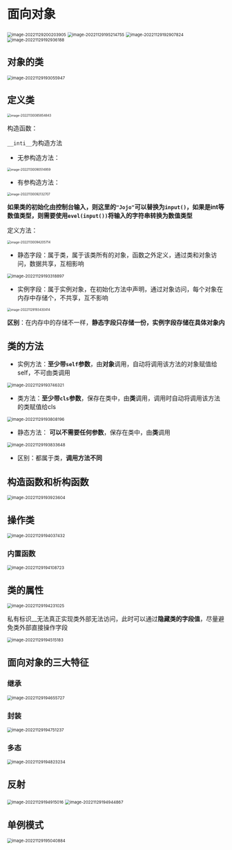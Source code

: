 # 面向对象

<img src="img/9.面向对象/image-20221129200203905.png" alt="image-20221129200203905" style="zoom:67%;" />

<img src="img/9.面向对象/image-20221129195214755.png" alt="image-20221129195214755" style="zoom:67%;" />

<img src="img/9.面向对象/image-20221129192907824.png" alt="image-20221129192907824" style="zoom:67%;" />

<img src="img/9.面向对象/image-20221129192936188.png" alt="image-20221129192936188" style="zoom:67%;" />

## 对象的类

<img src="img/9.面向对象/image-20221129193055947.png" alt="image-20221129193055947" style="zoom:67%;" />

## 定义类

<img src="img/9.面向对象/image-20221130085854843.png" alt="image-20221130085854843" style="zoom:50%;" />

构造函数：

`__inti__`为构造方法

- 无参构造方法：

<img src="img/9.面向对象/image-20221130090514959.png" alt="image-20221130090514959" style="zoom:50%;" />

- 有参构造方法：

<img src="img/9.面向对象/image-20221130092132707.png" alt="image-20221130092132707" style="zoom: 50%;" />

**如果类的初始化由控制台输入，则这里的`"Jojo"`可以替换为`input()`，如果是int等数值类型，则需要使用`evel(input())`将输入的字符串转换为数值类型**

定义方法：

<img src="img/9.面向对象/image-20221130094205714.png" alt="image-20221130094205714" style="zoom:50%;" />

- 静态字段：属于类，属于该类所有的对象，函数之外定义，通过类和对象访问，数据共享，互相影响

<img src="img/9.面向对象/image-20221129193318897.png" alt="image-20221129193318897" style="zoom:67%;" />

- 实例字段：属于实例对象，在初始化方法中声明，通过对象访问，每个对象在内存中存储个，不共享，互不影响

<img src="img/9.面向对象/image-20221129193430414.png" alt="image-20221129193430414" style="zoom:50%;" />

**区别**：在内存中的存储不一样，**静态字段只存储一份，实例字段存储在具体对象内**

## 类的方法

- 实例方法：**至少带`self`参数**，由**对象**调用，自动将调用该方法的对象赋值给self，不可由类调用

<img src="img/9.面向对象/image-20221129193746321.png" alt="image-20221129193746321" style="zoom: 67%;" />

- 类方法：**至少带`cls`参数**，保存在类中，由**类**调用，调用时自动将调用该方法的类赋值给cls

<img src="img/9.面向对象/image-20221129193808196.png" alt="image-20221129193808196" style="zoom:67%;" />

- 静态方法： **可以不需要任何参数**，保存在类中，由**类**调用

<img src="img/9.面向对象/image-20221129193833648.png" alt="image-20221129193833648" style="zoom: 67%;" />

- 区别：都属于类，**调用方法不同**

## 构造函数和析构函数

<img src="img/9.面向对象/image-20221129193923604.png" alt="image-20221129193923604" style="zoom:67%;" />

## 操作类

<img src="img/9.面向对象/image-20221129194037432.png" alt="image-20221129194037432" style="zoom:67%;" />

### 内置函数

<img src="img/9.面向对象/image-20221129194108723.png" alt="image-20221129194108723" style="zoom:67%;" />

## 类的属性

<img src="img/9.面向对象/image-20221129194231025.png" alt="image-20221129194231025" style="zoom: 67%;" />

私有标识__无法真正实现类外部无法访问，此时可以通过**隐藏类的字段值**，尽量避免类外部直接操作字段

<img src="img/9.面向对象/image-20221129194515183.png" alt="image-20221129194515183" style="zoom: 67%;" />

## 面向对象的三大特征

### 继承

<img src="img/9.面向对象/image-20221129194655727.png" alt="image-20221129194655727" style="zoom:67%;" />

### 封装

<img src="img/9.面向对象/image-20221129194751237.png" alt="image-20221129194751237" style="zoom:67%;" />

### 多态

<img src="img/9.面向对象/image-20221129194823234.png" alt="image-20221129194823234" style="zoom:67%;" />

## 反射

<img src="img/9.面向对象/image-20221129194915016.png" alt="image-20221129194915016" style="zoom:67%;" />

<img src="img/9.面向对象/image-20221129194944867.png" alt="image-20221129194944867" style="zoom:67%;" />

## 单例模式

<img src="img/9.面向对象/image-20221129195040884.png" alt="image-20221129195040884" style="zoom:67%;" />